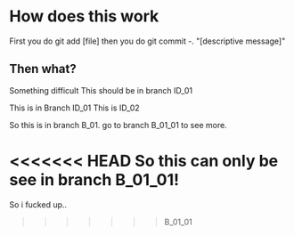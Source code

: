 # How does this work
First you do git add [file]
then you do git commit -. "[descriptive message]"
## Then what?
Something difficult
This should be in branch ID_01

This is in Branch ID_01
This is ID_02

So this is in branch B_01. go to branch B_01_01 to see more.

<<<<<<< HEAD
So this can only be see in branch B_01_01!
=======
So i fucked up..
>>>>>>> B_01_01
